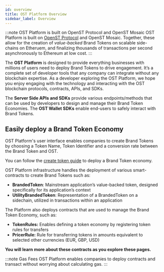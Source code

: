 ```yaml
---
id: overview
title: OST Platform Overview
sidebar_label: Overview
---
```


:::note OST Platform is built on OpenST Protocol and OpenST Mosaic
OST Platform is built on [OpenST Protocol](https://openst.org/) and OpenST Mosaic. Together, these allow for the creation of _value-backed_ Brand Tokens on scalable side-chains on Etheruem, and finalizing thousands of transactions per second asynchronously to Ethereum at low cost.
:::

The **OST Platform** is designed to provide everything businesses with millions of users need to deploy Brand Tokens to drive engagement. It’s a complete set of developer tools that any company can integrate without any blockchain expertise. As a developer exploring the OST Platform, we hope you enjoy engaging with the technology and interacting with the OST blockchain protocols, contracts, APIs, and SDKs.

The **Server Side APIs and SDKs** provide various endpoints/methods that can be used by developers to design and manage their Brand Token Economies. The **OST Wallet SDKs** enable end-users to safely interact with Brand Tokens.

## Easily deploy a Brand Token Economy
OST Platform's user interface enables companies to create Brand Tokens by choosing a Token Name, Token Identifier and a conversion rate between the Brand Token and OST.

You can follow the [create token guide](/platform/docs/1-create/) to deploy a Brand Token economy.

OST Platform infrastructure handles the deployment of various smart-contracts to create Brand Tokens such as:
 * **BrandedToken**: Mainstream application’s value-backed token, designed specifically for its application’s context
 * **UtilityBrandedToken**: Representation of a BrandedToken on a sidechain, utilized in transactions within an application

The Platform also deploys contracts that are used to manage the Brand Token Economy, such as:
 * **TokenRules:** Enables defining a token economy by registering token rules for transfers
 * **PricerRule:** Rule for transferring tokens in amounts equivalent to selected other currencies (EUR, GBP, USD)

 **You will learn more about these contracts as you explore these pages.**

:::note Gas Fees
OST Platform enables companies to deploy contracts and transact without worrying about calculating gas.
:::

